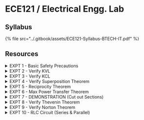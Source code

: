 # ECE121 / Electrical Engg. Lab

## Syllabus

{% file src="../.gitbook/assets/ECE121-Syllabus-BTECH-IT.pdf" %}

## Resources

<details>

<summary>EXPT 1 - Basic Safety Precautions</summary>



</details>

<details>

<summary>EXPT 2 - Verify KVL</summary>



</details>

<details>

<summary>EXPT 3 - Verify KCL</summary>



</details>

<details>

<summary>EXPT 4 - Verify Superposition Theorem</summary>



</details>

<details>

<summary>EXPT 5 - Reciprocity Theorem</summary>



</details>

<details>

<summary>EXPT 6 - Max Power Transfer Theorem</summary>



</details>

<details>

<summary>EXPT 7 - DEMONSTRATION (Cut out Sections)</summary>



</details>

<details>

<summary>EXPT 8 - Verify Thevenin Theorem</summary>



</details>

<details>

<summary>EXPT 9 - Verify Norton Theorem</summary>



</details>

<details>

<summary>EXPT 10 - RLC Circuit (Series &#x26; Parallel)</summary>



</details>
